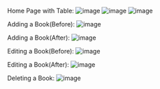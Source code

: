 Home Page with Table:
![image](https://github.com/Ashwari/Book-Inventory/assets/93824879/cfa1e1b9-bcc4-4f1a-a82a-4af6dacfd252) 
![image](https://github.com/Ashwari/Book-Inventory/assets/93824879/a50584c0-39db-4925-ba84-69672d06a9b0)
![image](https://github.com/Ashwari/Book-Inventory/assets/93824879/16395638-4bc4-4b84-8902-236667f15795)

Adding a Book(Before):
![image](https://github.com/Ashwari/Book-Inventory/assets/93824879/75c1490f-9816-496f-b885-7a052e6da6d5)

Adding a Book(After):
![image](https://github.com/Ashwari/Book-Inventory/assets/93824879/2241c977-6bdb-4acd-af5b-8dc0f5dc954c)

Editing a Book(Before):
![image](https://github.com/Ashwari/Book-Inventory/assets/93824879/9b786a28-7719-4ddc-a141-00423a6b027b)

Editing a Book(After):
![image](https://github.com/Ashwari/Book-Inventory/assets/93824879/4ca3a248-9252-423f-aca7-9b2a4b37e690)

Deleting a Book:
![image](https://github.com/Ashwari/Book-Inventory/assets/93824879/d59c39ec-0d4e-4844-a021-d52a8e826e13)



